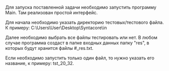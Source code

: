 Для запуска поставленной задачи необходимо запустить программу Main. Там реализован простой интерфейс.

Для начала необходимо указать директорию тестовых/тестового файла. К примеру:
C:\Users\User\Desktop\Syntacore\in

Далее необходимо выбрать все файлы тестировать или нет.
В любом случае программа создаст в папке входных данных папку "res", в которых будут хранится файлы #_res.txt.

Если необходимо запустить только один файл, то нужно указать его название, к примеру: tst_20_32.
